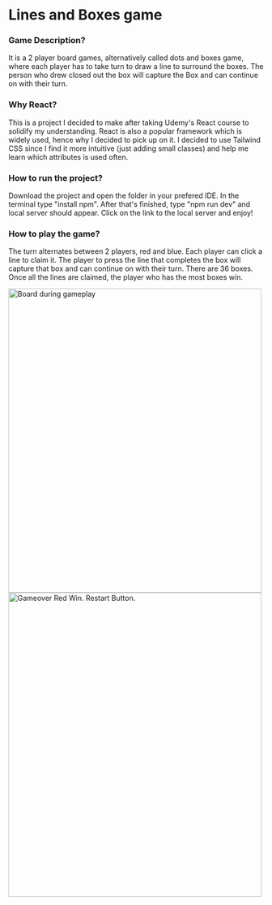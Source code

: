 # Lines and Boxes game

### Game Description?
It is a 2 player board games, alternatively called dots and boxes game, where each player has to take turn to draw a line to surround the boxes. The person who drew closed out the box will capture the Box and can continue on with their turn.

### Why React?
This is a project I decided to make after taking Udemy's React course to solidify my understanding. React is also a popular framework which is widely used, hence why I decided to pick up on it. I decided to use Tailwind CSS since I find it more intuitive (just adding small classes) and help me learn which attributes is used often.

### How to run the project?
Download the project and open the folder in your prefered IDE. In the terminal type "install npm". After that's finished, type "npm run dev" and local server should appear. Click on the link to the local server and enjoy!

### How to play the game?
The turn alternates between 2 players, red and blue. Each player can click a line to claim it. The player to press the line that completes the box will capture that box and can continue on with their turn. There are 36 boxes. Once all the lines are claimed, the player who has the most boxes win.

<img src="https://github.com/user-attachments/assets/f2a116e9-aeb8-4dd5-b23f-5bba2de5ea0c" alt="Board during gameplay" width="500" height="600"/>
<img src="https://github.com/user-attachments/assets/f44e1452-80c0-4143-b845-d369493177fa" alt="Gameover Red Win. Restart Button." width="500" height="600"/>



